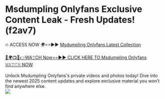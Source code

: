 # Msdumpling Onlyfans Exclusive Content Leak - Fresh Updates! (f2av7)

🔥 ACCESS NOW 🌍==►► <a href="https://tinyurl.com/kvy9nzfs" rel="nofollow">Msdumpling Onlyfans Latest Collection</a>
<br><br>
[🔴🌍📺📱👉WA𝚃CH Now==►► CLICK HERE TO Msdumpling Onlyfans 𝚆𝙰𝚃𝙲𝙷 NOW](https://tinyurl.com/kvy9nzfs)
<br><br>
Unlock Msdumpling Onlyfans's private videos and photos today! Dive into the newest 2025 content updates and explore exclusive material you won’t find anywhere else.
<br>
<a href="https://tinyurl.com/kvy9nzfs" rel="nofollow" data-target="animated-image.originalLink"><img src="https://camo.githubusercontent.com/8a4f000d20f83aca3bf7ec5f350d767afa0574a8a352519fd8cfa583a6f93a33/68747470733a2f2f692e696d6775722e636f6d2f644a486b345a712e676966" data-canonical-src="https://i.imgur.com/dJHk4Zq.gif" style="max-width: 100%; display: inline-block;" data-target="animated-image.originalImage"></a>
<br>
